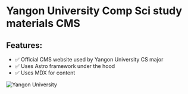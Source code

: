 # Yangon University Comp Sci study materials CMS

## Features:

- ✅ Official CMS website used by Yangon University CS major
- ✅ Uses Astro framework under the hood
- ✅ Uses MDX for content

![Yangon University](https://www.yangongui.de/wp-content/uploads/IMG_9086_edit-1024x683.jpg)
